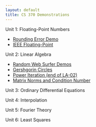 ```yaml
---
layout: default
title: CS 370 Demonstrations
---
```


Unit 1: Floating-Point Numbers
- [Rounding Error Demo](/floating_point/problem_demo.html)
- [IEEE Floating-Point](/floating_point/IEEE_FP_standard.html)
<!---
--->

Unit 2: Linear Algebra
- [Random Web Surfer Demos](/linear_algebra/Randy_demos.html)
- [Gershgorin Circles](/linear_algebra/Gershgorin_demo.html)
- [Power Iteration (end of LA-02)](/linear_algebra/power_iteration.html)
- [Matrix Norms and Condition Number](/linear_algebra/induced_norms.html)
<!---
[LU Demo](/linear_algebra/LU_Demo.html)
[PCA Demo (SVD)](/linear_algebra/PCA_Demo.html)
--->

Unit 3: Ordinary Differential Equations
<!---
[Quiver Plot](/ODEs/quiver_plot.html)
[Euler's Method](/ODEs/Euler_demo.html)
[Local vs Global Error Demo (py)](/ODEs/Euler_error_demo.py)
[Python's ODE Suite](/ODEs/ode_suite_demos.html)
[3rd-Order Runge-Kutta (py)](/ODEs/rk3.py)
[Novelty Golf Animations (py)](/ODEs/anim_golf.py)
--->

Unit 4: Interpolation
<!---
[Vandermonde System](/interpolation/Vandermonde.html)
[Lagrange Demo](/interpolation/Lagrange_demo.html)
[Python's Splines](/interpolation/simple_spline.html)
[ginput Demo](/interpolation/ginput_demo.html)
[Crawling Bug Demo (py)](/interpolation/crawling_bug_demo.py)
[Bezier Curves](/interpolation/Bezier.html)
--->

Unit 5: Fourier Theory
<!---
[Fourier Series](/Fourier/Fourier_series_demo.html)
[Orthogonality, DFT Matrix](/Fourier/DFT_matrix.html)
[Aliasing Demo](/Fourier/Aliasing_demo.html)
[Audio Filtering](/Fourier/Fourier_audio_demos.html)
[Fourier Compression](/Fourier/Compression Demo.html)
[Demo of many Fourier properties](/Fourier/Fourier Demos.html)
[Recursive DFT](/Fourier/recursive_FFT.html)
[FFT Speed](/Fourier/speed_of_FFT.html)
--->

Unit 6: Least Squares
<!---
[LS Demos](least_squares/ls_demo.html)
[Gradient Descent](least_squares/Gradient_descent.html)
[Neural Learning by Gradient Descent](least_squares/NeuralLearning.html)
--->
